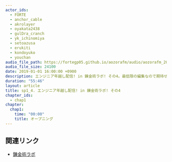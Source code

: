 ```yaml
---
actor_ids:
  - FORTE
  - anchor_cable
  - akrolayer
  - oyakata2438
  - gulDra_cranch
  - yk_ichinomiya
  - setoazusa
  - erukiti
  - kondoyuko
  - youchan
audio_file_path: https://fortegp05.github.io/aozorafm/audio/aozorafm_20180101_04.mp3
audio_file_size: 24100
date: 2019-01-01 16:00:00 +0900
description: エンジニア年越し配信! in 錬金術ラボ! その4。最低限の編集なので期待せず音量は低めで聞くことを推奨します!
duration: "55:46"
layout: article
title: sp1_4. エンジニア年越し配信! in 錬金術ラボ! その4
chapter_ids:
  - chap1
chapter:
  chap1:
    time: "00:00"
    title: オープニング
---
```


## 関連リンク
- [錬金術ラボ](https://note.mu/oyakata2438/n/n61dfd82ab189)
